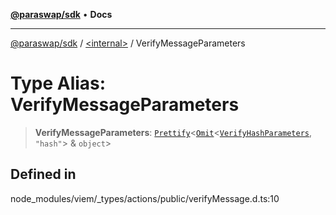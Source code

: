 [**@paraswap/sdk**](../../README.md) • **Docs**

***

[@paraswap/sdk](../../globals.md) / [\<internal\>](../README.md) / VerifyMessageParameters

# Type Alias: VerifyMessageParameters

> **VerifyMessageParameters**: [`Prettify`](Prettify.md)\<[`Omit`](Omit.md)\<[`VerifyHashParameters`](VerifyHashParameters.md), `"hash"`\> & `object`\>

## Defined in

node\_modules/viem/\_types/actions/public/verifyMessage.d.ts:10
